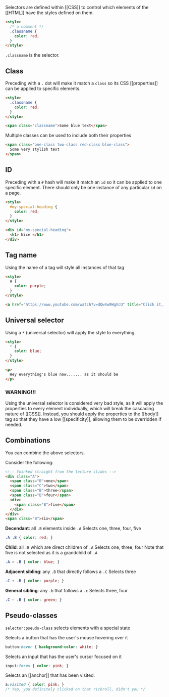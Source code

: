 Selectors are defined within [[CSS]] to control which elements of the [[HTML]] have the styles defined on them.

```html
<style>
  /* a comment */
  .classname {
	color: red;
  }
</style>
```

`.classname` is the selector.

## Class
Preceding with a `.` dot will make it match a `class` so its CSS [[properties]] can be applied to specific elements.

```html
<style>
  .classname {
	color: red;
  }
</style>

<span class="classname">Some blue text</span>
```

Multiple classes can be used to include both their properties

```html
<span class="one-class two-class red-class blue-class">
  Some very stylish text
</span>
```

## ID
Preceding with a `#` hash will make it match an `id` so it can be applied to one specific element. There should only be one instance of any particular `id` on a page.

```html
<style>
  #my-special-heading {
	color: red;
  }
</style>

<div id="my-special-heading">
  <h1> Nice </h1>
</div>
```

## Tag name
Using the name of a tag will style all instances of that tag
```html
<style>
  a {
    color: purple;
  }
</style>

<a href="https://www.youtube.com/watch?v=dQw4w9WgXcQ" title="Click it, I dare you">You've definitely clicked this before, see the link is purple!</a>
```

## Universal selector
Using a `*` (universal selector) will apply the style to everything.

```html
<style>
  * {
    color: blue;
  }
</style>

<p>
  Hey everything's blue now....... as it should be
</p>
```

### WARNING!!!
Using the universal selector is considered very bad style, as it will apply the properties to every element individually, which will break the cascading nature of [[CSS]]. 
Instead, you should apply the properties to the [[body]] tag so that they have a low [[specificity]], allowing them to be overridden if needed.

## Combinations
You can combine the above selectors.

Consider the following:
```html
<!-- Yoinked straight from the lecture slides -->
<div class="A">
  <span class="B">one</span>
  <span class="C">two</span>
  <span class="B">three</span>
  <span class="B">four</span>
  <div>
    <span class="B">five</span>
  </div>
</div>
<span class="B">six</span>
```

**Decendant**: all `.B` elements inside `.A`
Selects one, three, four, five
```css
.A .B { color: red; }
```

**Child**: all `.B` which are direct children of `.A`
Selects one, three, four
Note that five is not selected as it is a grandchild of `.A`
```css
.A > .B { color: blue; }
```

**Adjacent sibling**: any `.B` that directly follows a `.C`
Selects three
```css
.C + .B { color: purple; }
```

**General sibling**: any `.b` that follows a `.c`
Selects three, four
```css
.C ~ .B { color: green; }
```

## Pseudo-classes

`selector:pseudo-class` selects elements with a special state

Selects a button that has the user's mouse hovering over it
```css
button:hover { background-color: white; }
```

Selects an input that has the user's cursor focused on it
```css
input:focus { color: pink; }
```

Selects an [[anchor]] that has been visited.
```css
a:visited { color: pink; }
/* Yep, you definitely clicked on that rickroll, didn't you */
```

